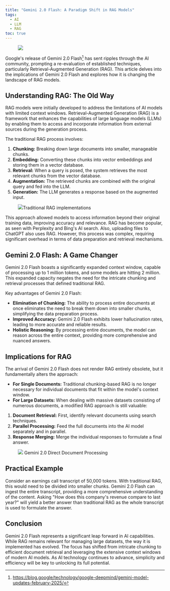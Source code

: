 ```yaml
---
title: "Gemini 2.0 Flash: A Paradigm Shift in RAG Models"
tags:
  - AI
  - LLM
  - RAG
toc: true
---
```


<figure>
	<a href=""><img src="https://i.imgur.com/Oryoi9e.png"></a>
</figure>

Google's release of Gemini 2.0 Flash[^1] has sent ripples through the AI community, prompting a re-evaluation of established techniques, particularly Retrieval-Augmented Generation (RAG). This article delves into the implications of Gemini 2.0 Flash and explores how it is changing the landscape of RAG models.

## Understanding RAG: The Old Way

RAG models were initially developed to address the limitations of AI models with limited context windows. Retrieval-Augmented Generation (RAG) is a framework that enhances the capabilities of large language models (LLMs) by enabling them to access and incorporate information from external sources during the generation process.

The traditional RAG process involves:

1. **Chunking:** Breaking down large documents into smaller, manageable chunks.
2. **Embedding:** Converting these chunks into vector embeddings and storing them in a vector database.
3. **Retrieval:** When a query is posed, the system retrieves the most relevant chunks from the vector database.
4. **Augmentation:** The retrieved chunks are combined with the original query and fed into the LLM.
5. **Generation:** The LLM generates a response based on the augmented input.

<figure>
	<a href=""><img src="https://miro.medium.com/v2/resize:fit:700/1*UmzExTYV6HkUuzxbBBh3MA.png"></a>Traditional RAG implementations
</figure>

This approach allowed models to access information beyond their original training data, improving accuracy and relevance. RAG has become popular, as seen with Perplexity and Bing's AI search. Also, uploading files to ChatGPT also uses RAG. However, this process was complex, requiring significant overhead in terms of data preparation and retrieval mechanisms.

## Gemini 2.0 Flash: A Game Changer

Gemini 2.0 Flash boasts a significantly expanded context window, capable of processing up to 1 million tokens, and some models are hitting 2 million. This expanded capacity negates the need for the intricate chunking and retrieval processes that defined traditional RAG.

Key advantages of Gemini 2.0 Flash:

* **Elimination of Chunking:** The ability to process entire documents at once eliminates the need to break them down into smaller chunks, simplifying the data preparation process.
* **Improved Accuracy:** Gemini 2.0 Flash exhibits lower hallucination rates, leading to more accurate and reliable results.
* **Holistic Reasoning:** By processing entire documents, the model can reason across the entire context, providing more comprehensive and nuanced answers.


## Implications for RAG

The arrival of Gemini 2.0 Flash does not render RAG entirely obsolete, but it fundamentally alters the approach:

* **For Single Documents:** Traditional chunking-based RAG is no longer necessary for individual documents that fit within the model's context window.
* **For Large Datasets:** When dealing with massive datasets consisting of numerous documents, a modified RAG approach is still valuable:

1. **Document Retrieval:** First, identify relevant documents using search techniques.
2. **Parallel Processing:** Feed the full documents into the AI model separately and in parallel.
3. **Response Merging:** Merge the individual responses to formulate a final answer.

<figure>
	<a href=""><img src="https://miro.medium.com/v2/resize:fit:700/1*5NAk0ZsepXmOs-iYyoKDrw.png"></a>
  Gemini 2.0 Direct Document Processing
</figure>

## Practical Example

Consider an earnings call transcript of 50,000 tokens. With traditional RAG, this would need to be divided into smaller chunks. Gemini 2.0 Flash can ingest the entire transcript, providing a more comprehensive understanding of the content. Asking "How does this company's revenue compare to last year?" will yield a better answer than traditional RAG as the whole transcript is used to formulate the answer.

## Conclusion

Gemini 2.0 Flash represents a significant leap forward in AI capabilities. While RAG remains relevant for managing large datasets, the way it is implemented has evolved. The focus has shifted from intricate chunking to efficient document retrieval and leveraging the extensive context windows of modern AI models. As AI technology continues to advance, simplicity and efficiency will be key to unlocking its full potential.

[^1]: https://blog.google/technology/google-deepmind/gemini-model-updates-february-2025/